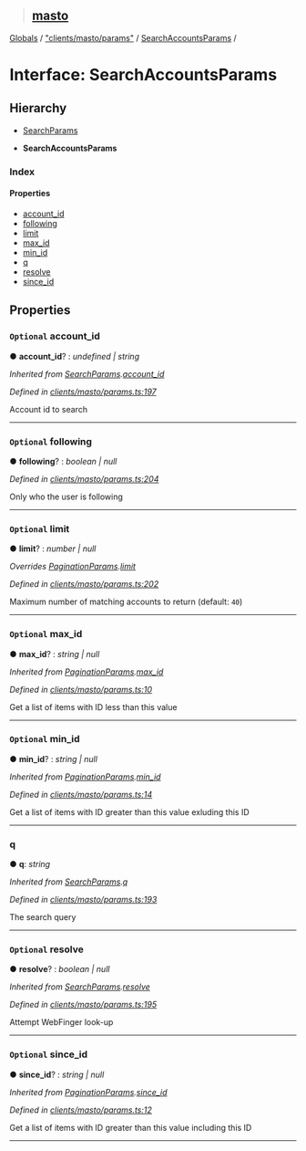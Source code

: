 > ## [masto](../README.md)

[Globals](../globals.md) / ["clients/masto/params"](../modules/_clients_masto_params_.md) / [SearchAccountsParams](_clients_masto_params_.searchaccountsparams.md) /

# Interface: SearchAccountsParams

## Hierarchy

  * [SearchParams](_clients_masto_params_.searchparams.md)

  * **SearchAccountsParams**

### Index

#### Properties

* [account_id](_clients_masto_params_.searchaccountsparams.md#optional-account_id)
* [following](_clients_masto_params_.searchaccountsparams.md#optional-following)
* [limit](_clients_masto_params_.searchaccountsparams.md#optional-limit)
* [max_id](_clients_masto_params_.searchaccountsparams.md#optional-max_id)
* [min_id](_clients_masto_params_.searchaccountsparams.md#optional-min_id)
* [q](_clients_masto_params_.searchaccountsparams.md#q)
* [resolve](_clients_masto_params_.searchaccountsparams.md#optional-resolve)
* [since_id](_clients_masto_params_.searchaccountsparams.md#optional-since_id)

## Properties

### `Optional` account_id

● **account_id**? : *undefined | string*

*Inherited from [SearchParams](_clients_masto_params_.searchparams.md).[account_id](_clients_masto_params_.searchparams.md#optional-account_id)*

*Defined in [clients/masto/params.ts:197](https://github.com/neet/masto.js/blob/635a2aa/src/clients/masto/params.ts#L197)*

Account id to search

___

### `Optional` following

● **following**? : *boolean | null*

*Defined in [clients/masto/params.ts:204](https://github.com/neet/masto.js/blob/635a2aa/src/clients/masto/params.ts#L204)*

Only who the user is following

___

### `Optional` limit

● **limit**? : *number | null*

*Overrides [PaginationParams](_clients_masto_params_.paginationparams.md).[limit](_clients_masto_params_.paginationparams.md#optional-limit)*

*Defined in [clients/masto/params.ts:202](https://github.com/neet/masto.js/blob/635a2aa/src/clients/masto/params.ts#L202)*

Maximum number of matching accounts to return (default: `40`)

___

### `Optional` max_id

● **max_id**? : *string | null*

*Inherited from [PaginationParams](_clients_masto_params_.paginationparams.md).[max_id](_clients_masto_params_.paginationparams.md#optional-max_id)*

*Defined in [clients/masto/params.ts:10](https://github.com/neet/masto.js/blob/635a2aa/src/clients/masto/params.ts#L10)*

Get a list of items with ID less than this value

___

### `Optional` min_id

● **min_id**? : *string | null*

*Inherited from [PaginationParams](_clients_masto_params_.paginationparams.md).[min_id](_clients_masto_params_.paginationparams.md#optional-min_id)*

*Defined in [clients/masto/params.ts:14](https://github.com/neet/masto.js/blob/635a2aa/src/clients/masto/params.ts#L14)*

Get a list of items with ID greater than this value exluding this ID

___

###  q

● **q**: *string*

*Inherited from [SearchParams](_clients_masto_params_.searchparams.md).[q](_clients_masto_params_.searchparams.md#q)*

*Defined in [clients/masto/params.ts:193](https://github.com/neet/masto.js/blob/635a2aa/src/clients/masto/params.ts#L193)*

The search query

___

### `Optional` resolve

● **resolve**? : *boolean | null*

*Inherited from [SearchParams](_clients_masto_params_.searchparams.md).[resolve](_clients_masto_params_.searchparams.md#optional-resolve)*

*Defined in [clients/masto/params.ts:195](https://github.com/neet/masto.js/blob/635a2aa/src/clients/masto/params.ts#L195)*

Attempt WebFinger look-up

___

### `Optional` since_id

● **since_id**? : *string | null*

*Inherited from [PaginationParams](_clients_masto_params_.paginationparams.md).[since_id](_clients_masto_params_.paginationparams.md#optional-since_id)*

*Defined in [clients/masto/params.ts:12](https://github.com/neet/masto.js/blob/635a2aa/src/clients/masto/params.ts#L12)*

Get a list of items with ID greater than this value including this ID

___